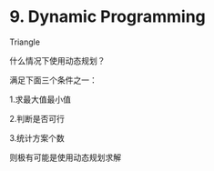 
# 9. Dynamic Programming

Triangle

什么情况下使用动态规划？

满足下面三个条件之一：

1.求最大值最小值

2.判断是否可行

3.统计方案个数

则极有可能是使用动态规划求解
